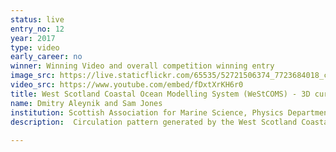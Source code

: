 ```yaml
---
status: live
entry_no: 12
year: 2017
type: video 
early_career: no 
winner: Winning Video and overall competition winning entry
image_src: https://live.staticflickr.com/65535/52721506374_7723684018_c_d.jpg
video_src: https://www.youtube.com/embed/fDxtXrKH6r0
title: West Scotland Coastal Ocean Modelling System (WeStCOMS) - 3D currents animation
name: Dmitry Aleynik and Sam Jones
institution: Scottish Association for Marine Science, Physics Department
description:  Circulation pattern generated by the West Scotland Coastal Ocean Modelling System (WeStCOMS) run at ARCHER. WeStCOMS comprise an operational coupled ocean and atmospheric high-resolution three-dimensional hydrodynamic models based on the unstructured-mesh Finite Volume Community Ocean Model (FVCOM, 0.1&divide;3km) and the Weather Research Forecasts (WRF, 2x2km) respectively. Model results have been intensively validated against observations including current meters, conductivity/temperature/pressure sensors on stationary moorings, drifters, gliders. The visualization was created in cooperation with S. Jones over weekly hindcast runs. Operational model five-days forecasts enable stakeholders and community with the informed decision-making tool both in a field of academic research (stratified fluid tidal mixing, connectivity, sea-lice, pathogens, invasive species dispersal, Environmental Impact Assessment studies) and as an early warning  predictive scheme for quick response mitigation measures during industrial and natural hazards, e.g. harmful algae bloom, oil spills, and in a support of sustainable development in Aquaculture, Renewable and other Blue Growth economy sectors. 
  
---
```

